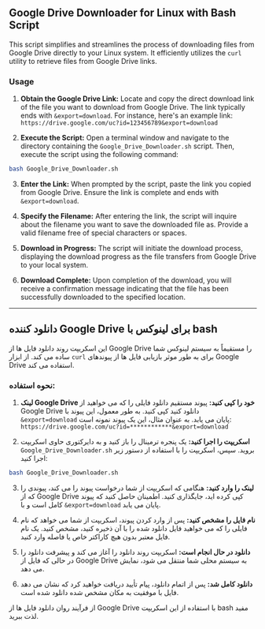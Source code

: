 
## Google Drive Downloader for Linux with Bash Script

This script simplifies and streamlines the process of downloading files from Google Drive directly to your Linux system. It efficiently utilizes the `curl` utility to retrieve files from Google Drive links.

### Usage

1. **Obtain the Google Drive Link:** Locate and copy the direct download link of the file you want to download from Google Drive. The link typically ends with `&export=download`. For instance, here's an example link: `https://drive.google.com/uc?id=123456789&export=download`

2. **Execute the Script:** Open a terminal window and navigate to the directory containing the `Google_Drive_Downloader.sh` script. Then, execute the script using the following command:

```bash
bash Google_Drive_Downloader.sh
```

3. **Enter the Link:** When prompted by the script, paste the link you copied from Google Drive. Ensure the link is complete and ends with `&export=download`.

4. **Specify the Filename:** After entering the link, the script will inquire about the filename you want to save the downloaded file as. Provide a valid filename free of special characters or spaces.

5. **Download in Progress:** The script will initiate the download process, displaying the download progress as the file transfers from Google Drive to your local system.

6. **Download Complete:** Upon completion of the download, you will receive a confirmation message indicating that the file has been successfully downloaded to the specified location.

------------------------------------------------------------------------

## دانلود کننده Google Drive برای لینوکس با bash

این اسکریپت روند دانلود فایل ها از Google Drive را مستقیماً به سیستم لینوکس شما ساده می کند. از ابزار `curl` برای به طور موثر بازیابی فایل ها از پیوندهای Google Drive استفاده می کند.

### نحوه استفاده:

1. **لینک Google Drive خود را کپی کنید:** پیوند مستقیم دانلود فایلی را که می خواهید از Google Drive دانلود کنید کپی کنید. به طور معمول، این پیوند با `&export=download` پایان می یابد. به عنوان مثال، این یک پیوند نمونه است: `https://drive.google.com/uc?id=************&export=download`

2. **اسکریپت را اجرا کنید:** یک پنجره ترمینال را باز کنید و به دایرکتوری حاوی اسکریپت `Google_Drive_Downloader.sh` بروید. سپس، اسکریپت را با استفاده از دستور زیر اجرا کنید:

```bash
bash Google_Drive_Downloader.sh
```

3. **لینک را وارد کنید:** هنگامی که اسکریپت از شما درخواست پیوند را می کند، پیوندی را که از Google Drive کپی کرده اید، جایگذاری کنید. اطمینان حاصل کنید که پیوند کامل است و با `&export=download` پایان می یابد.

4. **نام فایل را مشخص کنید:** پس از وارد کردن پیوند، اسکریپت از شما می خواهد که نام فایلی را که می خواهید فایل دانلود شده را با آن ذخیره کنید، مشخص کنید. یک نام فایل معتبر بدون هیچ کاراکتر خاص یا فاصله وارد کنید.

5. **دانلود در حال انجام است:** اسکریپت روند دانلود را آغاز می کند و پیشرفت دانلود را در حالی که فایل از Google Drive به سیستم محلی شما منتقل می شود، نمایش می دهد.

6. **دانلود کامل شد:** پس از اتمام دانلود، پیام تأیید دریافت خواهید کرد که نشان می دهد فایل با موفقیت به مکان مشخص شده دانلود شده است.

از فرآیند روان دانلود فایل ها از Google Drive با استفاده از این اسکریپت bash مفید لذت ببرید.
